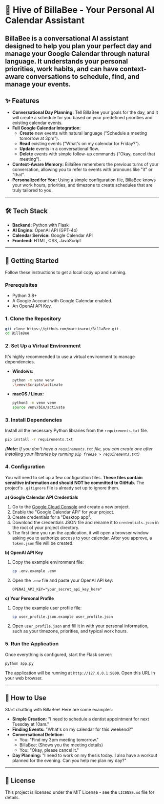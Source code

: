# 🐝 Hive of BillaBee - Your Personal AI Calendar Assistant

BillaBee is a conversational AI assistant designed to help you plan your perfect day and manage your Google Calendar through natural language. It understands your personal priorities, work habits, and can have context-aware conversations to schedule, find, and manage your events.
---

## ✨ Features

*   **Conversational Day Planning:** Tell BillaBee your goals for the day, and it will create a schedule for you based on your predefined priorities and existing calendar events.
*   **Full Google Calendar Integration:**
    *   **Create** new events with natural language ("Schedule a meeting tomorrow at 3pm").
    *   **Read** existing events ("What's on my calendar for Friday?").
    *   **Update** events in a conversational flow.
    *   **Delete** events with simple follow-up commands ("Okay, cancel that meeting").
*   **Context-Aware Memory:** BillaBee remembers the previous turns of your conversation, allowing you to refer to events with pronouns like "it" or "that".
*   **Personalized for You:** Using a simple configuration file, BillaBee knows your work hours, priorities, and timezone to create schedules that are truly tailored to you.

---

## 🛠️ Tech Stack

*   **Backend:** Python with Flask
*   **AI Engine:** OpenAI API (GPT-4o)
*   **Calendar Service:** Google Calendar API
*   **Frontend:** HTML, CSS, JavaScript

---

## 🚀 Getting Started

Follow these instructions to get a local copy up and running.

### Prerequisites

*   Python 3.8+
*   A Google Account with Google Calendar enabled.
*   An OpenAI API Key.

### 1. Clone the Repository

```bash
git clone https://github.com/martinaroi/BillaBee.git
cd BillaBee
```

### 2. Set Up a Virtual Environment

It's highly recommended to use a virtual environment to manage dependencies.

*   **Windows:**
    ```bash
    python -m venv venv
    .\venv\Scripts\activate
    ```
*   **macOS / Linux:**
    ```bash
    python3 -m venv venv
    source venv/bin/activate
    ```

### 3. Install Dependencies

Install all the necessary Python libraries from the `requirements.txt` file.

```bash
pip install -r requirements.txt
```
*(**Note:** If you don't have a `requirements.txt` file, you can create one after installing your libraries by running `pip freeze > requirements.txt`)*

### 4. Configuration

You will need to set up a few configuration files. **These files contain sensitive information and should NOT be committed to GitHub.** The project's `.gitignore` file is already set up to ignore them.

**a) Google Calendar API Credentials**

1.  Go to the [Google Cloud Console](https://console.cloud.google.com/) and create a new project.
2.  Enable the "Google Calendar API" for your project.
3.  Create credentials for a "Desktop app".
4.  Download the credentials JSON file and rename it to `credentials.json` in the root of your project directory.
5.  The first time you run the application, it will open a browser window asking you to authorize access to your calendar. After you approve, a `token.json` file will be created.

**b) OpenAI API Key**

1.  Copy the example environment file:
    ```bash
    cp .env.example .env
    ```
2.  Open the `.env` file and paste your OpenAI API key:
    ```
    OPENAI_API_KEY="your_secret_api_key_here"
    ```

**c) Your Personal Profile**

1.  Copy the example user profile file:
    ```bash
    cp user_profile.json.example user_profile.json
    ```
2.  Open `user_profile.json` and fill it in with your personal information, such as your timezone, priorities, and typical work hours.

### 5. Run the Application

Once everything is configured, start the Flask server:

```bash
python app.py
```

The application will be running at `http://127.0.0.1:5000`. Open this URL in your web browser.

---

## 💬 How to Use

Start chatting with BillaBee! Here are some examples:

*   **Simple Creation:** "I need to schedule a dentist appointment for next Tuesday at 10am."
*   **Finding Events:** "What's on my calendar for this weekend?"
*   **Conversational Deletion:**
    *   You: "Find my 3pm meeting tomorrow."
    *   BillaBee: (Shows you the meeting details)
    *   You: "Okay, please cancel it."
*   **Day Planning:** "I need to work on my thesis today. I also have a workout planned for the evening. Can you help me plan my day?"

---

## 📜 License

This project is licensed under the MIT License - see the `LICENSE.md` file for details.